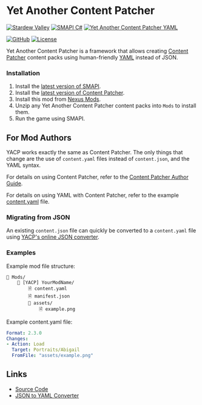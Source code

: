 ﻿# Yet Another Content Patcher

[![Stardew Valley](https://custom-icon-badges.demolab.com/badge/Stardew_Valley-FFD58E.svg?logo=stardewvalley)](https://stardewvalleywiki.com/Stardew_Valley)
[![SMAPI C#](https://custom-icon-badges.demolab.com/badge/SMAPI-C%23-%23239120.svg?logo=smapi)](https://stardewvalleywiki.com/Modding:Modder_Guide/Get_Started)
[![Yet Another Content Patcher YAML](https://custom-icon-badges.demolab.com/badge/Yet_Another_Content_Patcher-YAML-CB171E.svg?logo=smapi)](https://github.com/linkoid/Stardew.YetAnother.ContentPatcher)

[![GitHub](https://img.shields.io/badge/GitHub-%23121011.svg?logo=github&logoColor=white)](https://github.com/linkoid/Stardew.YetAnother.ContentPatcher)
[![License](https://img.shields.io/github/license/linkoid/Stardew.YetAnother.ContentPatcher)](https://github.com/linkoid/Stardew.YetAnother.ContentPatcher/tree/main?tab=MIT-1-ov-file)


Yet Another Content Patcher is a framework that allows creating [Content Patcher](https://www.nexusmods.com/stardewvalley/mods/1915) content packs using human-friendly [YAML](https://yaml.org/) instead of JSON.

### Installation
1. Install the [latest version of SMAPI](https://smapi.io/).
2. Install the [latest version of Content Patcher](https://www.nexusmods.com/stardewvalley/mods/1915).
3. Install this mod from [Nexus Mods](https://www.nexusmods.com/stardewvalley/mods/0).
4. Unzip any Yet Another Content Patcher content packs into `Mods` to install them.
5. Run the game using SMAPI.


## For Mod Authors
YACP works exactly the same as Content Patcher. The only things that change
are the use of `content.yaml` files instead of `content.json`, and the YAML syntax.

For details on using Content Patcher, refer to the [Content Patcher Author Guide](https://github.com/Pathoschild/StardewMods/blob/stable/ContentPatcher/docs/author-guide.md).

For details on using YAML with Content Patcher, refer to the example [content.yaml](https://github.dev/linkoid/Stardew.YetAnother.ContentPatcher/blob/main/YetAnother.ContentPatcher.Tests.Content/content.yaml) file.

### Migrating from JSON
An existing `content.json` file can quickly be converted to a `content.yaml` file
using [YACP's online JSON converter](https://linkoid.github.io/Stardew.YetAnother.ContentPatcher/converter).

### Examples
Example mod file structure:
```
📁 Mods/
    📁 [YACP] YourModName/
        🗎 content.yaml
        ﻿﻿🗎 manifest.json
        📁 assets/
            🗎 example.png
```

Example content.yaml file:
```yaml
Format: 2.3.0
Changes:
- Action: Load
  Target: Portraits/Abigail
  FromFile: "assets/example.png"
```





## Links
* [Source Code](https://github.com/linkoid/Stardew.YetAnother.ContentPatcher)
* [JSON to YAML Converter](https://linkoid.github.io/Stardew.YetAnother.ContentPatcher/converter)
